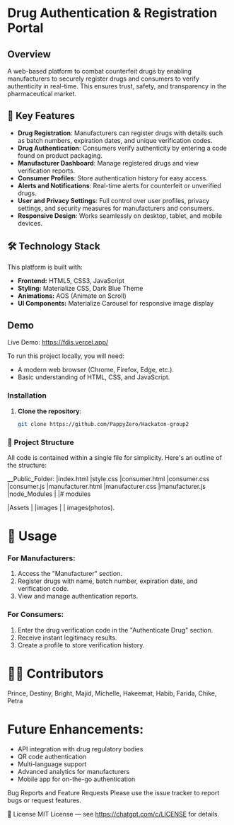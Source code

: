 # Drug Authentication & Registration Portal

## Overview
A web-based platform to combat counterfeit drugs by enabling manufacturers to securely register drugs and consumers to verify authenticity in real-time. This ensures trust, safety, and transparency in the pharmaceutical market.

## 🚀 Key Features
- **Drug Registration**: Manufacturers can register drugs with details such as batch numbers, expiration dates, and unique verification codes.
- **Drug Authentication**: Consumers verify authenticity by entering a code found on product packaging.
- **Manufacturer Dashboard**: Manage registered drugs and view verification reports.
- **Consumer Profiles**: Store authentication history for easy access.
- **Alerts and Notifications**: Real-time alerts for counterfeit or unverified drugs.
- **User and Privacy Settings**: Full control over user profiles, privacy settings, and security measures for manufacturers and consumers.
- **Responsive Design**: Works seamlessly on desktop, tablet, and mobile devices.

## 🛠 Technology Stack
This platform is built with:
- **Frontend:** HTML5, CSS3, JavaScript
- **Styling:** Materialize CSS, Dark Blue Theme
- **Animations:** AOS (Animate on Scroll)
- **UI Components:** Materialize Carousel for responsive image display

## Demo
Live Demo: https://fdis.vercel.app/


To run this project locally, you will need:
- A modern web browser (Chrome, Firefox, Edge, etc.).
- Basic understanding of HTML, CSS, and JavaScript.

### Installation
1. **Clone the repository**:
   ```bash
   git clone https://github.com/PappyZero/Hackaton-group2


### 📂 Project Structure
All code is contained within a single file for simplicity. Here's an outline of the structure:

__Public_Folder:
|index.html
|style.css
|consumer.html
|consumer.css
|consumer.js
|manufacturer.html
|manufacturer.css
|manufacturer.js
|node_Modules |
              |# modules
              
|Assets |
        |images |
                | images(photos).

# 📖 Usage
### For Manufacturers:
1. Access the "Manufacturer" section.
2. Register drugs with name, batch number, expiration date, and verification code.
3. View and manage authentication reports.

### For Consumers:
1. Enter the drug verification code in the "Authenticate Drug" section.
2. Receive instant legitimacy results.
3. Create a profile to store verification history.

# 👨‍💻 Contributors
Prince, Destiny, Bright, Majid, Michelle, Hakeemat, Habib, Farida, Chike, Petra


 # Future Enhancements:
 - API integration with drug regulatory bodies
 - QR code authentication
 - Multi-language support
 - Advanced analytics for manufacturers
 - Mobile app for on-the-go authentication


Bug Reports and Feature Requests
Please use the issue tracker to report bugs or request features.

📜 License
MIT License — see https://chatgpt.com/c/LICENSE for details.

